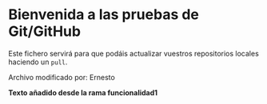 # Bienvenida a las pruebas de Git/GitHub

Este fichero servirá para que podáis actualizar vuestros repositorios locales haciendo un `pull`.

Archivo modificado por: Ernesto

**Texto añadido desde la rama funcionalidad1**

